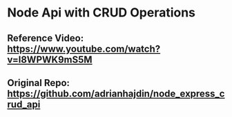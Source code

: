 # Node Api with CRUD Operations

## Reference Video: https://www.youtube.com/watch?v=l8WPWK9mS5M

## Original Repo: https://github.com/adrianhajdin/node_express_crud_api
